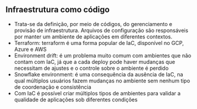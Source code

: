 ## Infraestrutura como código
- Trata-se da definição, por meio de códigos, do gerenciamento e provisão de infraestrutura. Arquivos de configuração são responsáveis por manter um ambiente de aplicações em diferentes contextos.
- Terraform: terraform é uma forma popular de IaC, disponível no GCP, Azure e AWS
- Environment drift: é um problema muito comum com ambientes que não contam com IaC, já que a cada deploy pode haver mudanças que necessitam de ajustes e o controle sobre o ambiente é perdido
- Snowflake environment: é uma consequência da ausência de IaC, na qual múltiplos usuários fazem mudanças no ambiente sem nenhum tipo de coordenação e consistência
- Com IaC é possível criar múltiplos tipos de ambientes para validar a qualidade de aplicações sob diferentes condições
